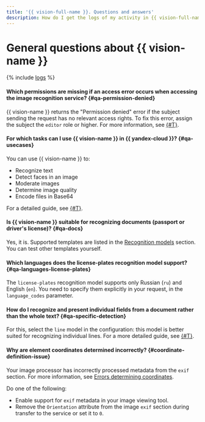 ```yaml
---
title: '{{ vision-full-name }}. Questions and answers'
description: How do I get the logs of my activity in {{ vision-full-name }}? Find the answer to this and other questions in this article.
---
```


# General questions about {{ vision-name }}

{% include [logs](../../_qa/logs.md) %}

#### Which permissions are missing if an access error occurs when accessing the image recognition service? {#qa-permission-denied}

{{ vision-name }} returns the "Permission denied" error if the subject sending the request has no relevant access rights. To fix this error, assign the subject the `editor` role or higher. For more information, see [{#T}](../security/index.md).

#### For which tasks can I use {{ vision-name }} in {{ yandex-cloud }}? {#qa-usecases}

You can use {{ vision-name }} to:
  * Recognize text
  * Detect faces in an image
  * Moderate images
  * Determine image quality
  * Encode files in Base64

For a detailed guide, see [{#T}](../operations/index.md).

#### Is {{ vision-name }} suitable for recognizing documents (passport or driver's license)? {#qa-docs}

Yes, it is. Supported templates are listed in the [Recognition models](../concepts/ocr/template-recognition.md#models) section. You can test other templates yourself.

#### Which languages does the license-plates recognition model support? {#qa-languages-license-plates}

The `license-plates` recognition model supports only Russian (`ru`) and English (`en`). You need to specify them explicitly in your request, in the `language_codes` parameter.

#### How do I recognize and present individual fields from a document rather than the whole text? {#qa-specific-detection}

For this, select the `line` model in the configuration: this model is better suited for recognizing individual lines. For a more detailed guide, see [{#T}](../operations/ocr/text-detection-single-line.md#vision-line-recognition).

#### Why are element coordinates determined incorrectly? {#coordinate-definition-issue}

Your image processor has incorrectly processed metadata from the `exif` section. For more information, see [Errors determining coordinates](../concepts/ocr/index.md#coordinate-definition-issue).

Do one of the following:

* Enable support for `exif` metadata in your image viewing tool.
* Remove the `Orientation` attribute from the image `exif` section during transfer to the service or set it to `0`.